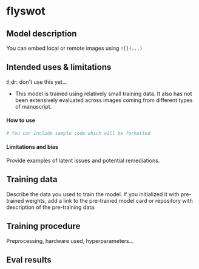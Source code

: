 # flyswot

## Model description

You can embed local or remote images using `![](...)`

## Intended uses & limitations

tl;dr: don't use this yet...

- This model is trained using relatively small training data. It also has not been extensively evaluated across images coming from different types of manuscript. 

#### How to use

```python
# You can include sample code which will be formatted
```

#### Limitations and bias

Provide examples of latent issues and potential remediations.

## Training data

Describe the data you used to train the model.
If you initialized it with pre-trained weights, add a link to the pre-trained model card or repository with description of the pre-training data.

## Training procedure

Preprocessing, hardware used, hyperparameters...

## Eval results



